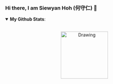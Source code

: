 ### Hi there, I am Siewyan Hoh (何守仁) 👋

<!--
**SiewYan/SiewYan** is a ✨ _special_ ✨ repository because its `README.md` (this file) appears on your GitHub profile.

Here are some ideas to get you started:

- 🔭 I’m currently working on ...
- 🌱 I’m currently learning ...
- 👯 I’m looking to collaborate on ...
- 🤔 I’m looking for help with ...
- 💬 Ask me about ...
- 📫 How to reach me: ...
- 😄 Pronouns: ...
- ⚡ Fun fact: ...
-->

<details open>
 <summary> <b>My Github Stats</b>: </summary>
<br>
<p align = "center">
<img src = "https://github-readme-stats.vercel.app/api?username=SiewYan&theme=vue-dark&show_icons=true" alt="Drawing" style="height: 150px">
</p>

</details>
